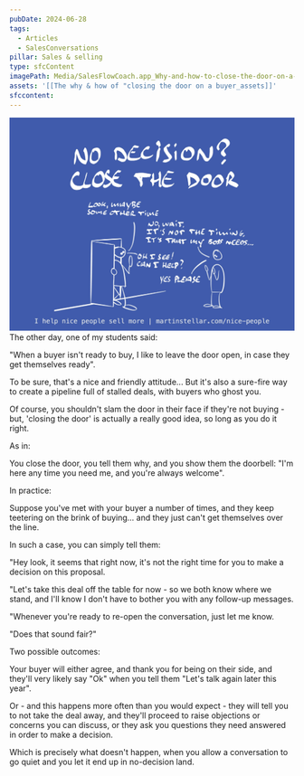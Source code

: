 ```yaml
---
pubDate: 2024-06-28
tags:
  - Articles
  - SalesConversations
pillar: Sales & selling
type: sfcContent
imagePath: Media/SalesFlowCoach.app_Why-and-how-to-close-the-door-on-a-buyer_MartinStellar.jpeg
assets: '[[The why & how of "closing the door on a buyer_assets]]'
sfccontent: 
---
```


![](Media/SalesFlowCoach.app_Why-and-how-to-close-the-door-on-a-buyer_MartinStellar.jpeg)
The other day, one of my students said:

"When a buyer isn't ready to buy, I like to leave the door open, in case they get themselves ready".

To be sure, that's a nice and friendly attitude... But it's also a sure-fire way to create a pipeline full of stalled deals, with buyers who ghost you.

Of course, you shouldn't slam the door in their face if they're not buying - but, 'closing the door' is actually a really good idea, so long as you do it right.

As in:

You close the door, you tell them why, and you show them the doorbell: "I'm here any time you need me, and you're always welcome".

In practice:

Suppose you've met with your buyer a number of times, and they keep teetering on the brink of buying... and they just can't get themselves over the line.

In such a case, you can simply tell them:

"Hey look, it seems that right now, it's not the right time for you to make a decision on this proposal.

"Let's take this deal off the table for now - so we both know where we stand, and I'll know I don't have to bother you with any follow-up messages.

"Whenever you're ready to re-open the conversation, just let me know.

"Does that sound fair?"

Two possible outcomes:

Your buyer will either agree, and thank you for being on their side, and they'll very likely say "Ok" when you tell them "Let's talk again later this year".

Or - and this happens more often than you would expect - they will tell you to not take the deal away, and they'll proceed to raise objections or concerns you can discuss, or they ask you questions they need answered in order to make a decision.

Which is precisely what doesn't happen, when you allow a conversation to go quiet and  you let it end up in no-decision land.

